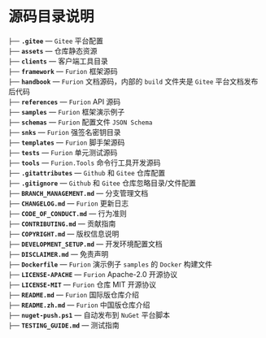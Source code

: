 # 源码目录说明

`├──` **`.gitee`** — `Gitee` 平台配置<br>
`├──` **`assets`** — 仓库静态资源<br>
`├──` **`clients`** — 客户端工具目录<br>
`├──` **`framework`** — `Furion` 框架源码<br>
`├──` **`handbook`** — `Furion` 文档源码，内部的 `build` 文件夹是 `Gitee` 平台文档发布后代码<br>
`├──` **`references`** — `Furion` API 源码<br>
`├──` **`samples`** — `Furion` 框架演示例子<br>
`├──` **`schemas`** — `Furion` 配置文件 `JSON Schema`<br>
`├──` **`snks`** — `Furion` 强签名密钥目录<br>
`├──` **`templates`** — `Furion` 脚手架源码<br>
`├──` **`tests`** — `Furion` 单元测试源码<br>
`├──` **`tools`** — `Furion.Tools` 命令行工具开发源码<br>
`├──` **`.gitattributes`** — `Github` 和 `Gitee` 仓库配置<br>
`├──` **`.gitignore`** — `Github` 和 `Gitee` 仓库忽略目录/文件配置<br>
`├──` **`BRANCH_MANAGEMENT.md`** — 分支管理文档<br>
`├──` **`CHANGELOG.md`** — `Furion` 更新日志<br>
`├──` **`CODE_OF_CONDUCT.md`** — 行为准则<br>
`├──` **`CONTRIBUTING.md`** — 贡献指南<br>
`├──` **`COPYRIGHT.md`** — 版权信息说明<br>
`├──` **`DEVELOPMENT_SETUP.md`** — 开发环境配置文档<br>
`├──` **`DISCLAIMER.md`** — 免责声明<br>
`├──` **`Dockerfile`** — `Furion` 演示例子 `samples` 的 `Docker` 构建文件<br>
`├──` **`LICENSE-APACHE`** — `Furion` Apache-2.0 开源协议<br>
`├──` **`LICENSE-MIT`** — `Furion` 仓库 MIT 开源协议<br>
`├──` **`README.md`** — `Furion` 国际版仓库介绍<br>
`├──` **`README.zh.md`** — `Furion` 中国版仓库介绍<br>
`├──` **`nuget-push.ps1`** — 自动发布到 `NuGet` 平台脚本<br>
`├──` **`TESTING_GUIDE.md`** — 测试指南<br>
